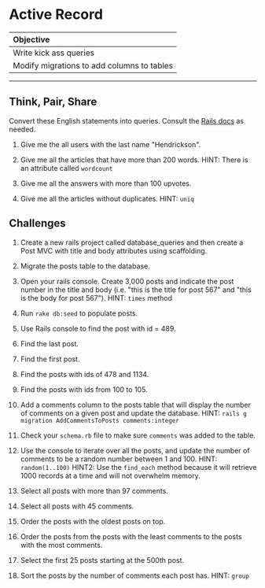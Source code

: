 # Active Record
| Objective                                                                     |  
| :-------------------                                                          |  
| Write kick ass queries |  
| Modify migrations to add columns to tables|  

---

## Think, Pair, Share
Convert these English statements into queries. Consult the [Rails docs]('http://guides.rubyonrails.org/active_record_querying.html') as needed.

1) Give me the all users with the last name "Hendrickson".

2) Give me all the articles that have more than 200 words. HINT: There is an attribute called `wordcount`

3) Give me all the answers with more than 100 upvotes.

4) Give me all the articles without duplicates. HINT: `uniq`



## Challenges
1. Create a new rails project called database_queries and then create a Post MVC with title and body attributes using scaffolding.

2. Migrate the posts table to the database.

3. Open your rails console. Create 3,000 posts and indicate the post number in the title and body (i.e. "this is the title for post 567" and "this is the body for post 567"). HINT: `times` method

4. Run `rake db:seed` to populate posts.

5. Use Rails console to find the post with id = 489.

6. Find the last post.

7. Find the first post.

8. Find the posts with ids of 478 and 1134.

9. Find the posts with ids from 100 to 105.

10. Add a comments column to the posts table that will display the number of comments on a given post and update the database. HINT: `rails g migration AddCommentsToPosts comments:integer`

11. Check your `schema.rb` file to make sure `comments` was added to the table.

12. Use the console to iterate over all the posts, and update the number of comments to be a random number between 1 and 100. HINT: `random(1..100)` HINT2: Use the `find_each` method because it will retrieve 1000 records at a time and will not overwhelm memory.

13. Select all posts with more than 97 comments.

14. Select all posts with 45 comments.

15. Order the posts with the oldest posts on top.

16. Order the posts from the posts with the least comments to the posts with the most comments.

17. Select the first 25 posts starting at the 500th post.

18. Sort the posts by the number of comments each post has. HINT: `group`
